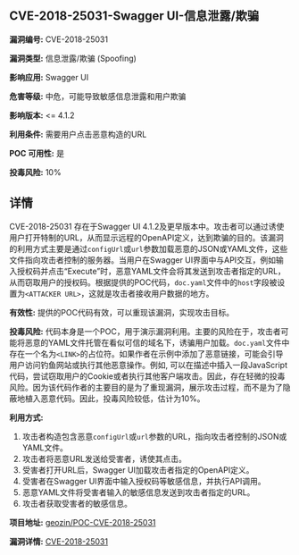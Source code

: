 ## CVE-2018-25031-Swagger UI-信息泄露/欺骗

**漏洞编号:** CVE-2018-25031

**漏洞类型:** 信息泄露/欺骗 (Spoofing)

**影响应用:** Swagger UI

**危害等级:** 中危，可能导致敏感信息泄露和用户欺骗

**影响版本:** <= 4.1.2

**利用条件:** 需要用户点击恶意构造的URL

**POC 可用性:** 是

**投毒风险:** 10%

## 详情

CVE-2018-25031 存在于Swagger UI 4.1.2及更早版本中。攻击者可以通过诱使用户打开特制的URL，从而显示远程的OpenAPI定义，达到欺骗的目的。该漏洞的利用方式主要是通过`configUrl`或`url`参数加载恶意的JSON或YAML文件，这些文件指向攻击者控制的服务器。当用户在Swagger UI界面中与API交互，例如输入授权码并点击“Execute”时，恶意YAML文件会将其发送到攻击者指定的URL，从而窃取用户的授权码。根据提供的POC代码，`doc.yaml`文件中的`host`字段被设置为`<ATTACKER URL>`，这就是攻击者接收用户数据的地方。

**有效性:** 提供的POC代码有效，可以重现该漏洞，实现攻击目标。

**投毒风险:** 代码本身是一个POC，用于演示漏洞利用。主要的风险在于，攻击者可能将恶意的YAML文件托管在看似可信的域名下，诱骗用户加载。`doc.yaml`文件中存在一个名为`<LINK>`的占位符。如果作者在示例中添加了恶意链接，可能会引导用户访问钓鱼网站或执行其他恶意操作。例如, 可以在描述中插入一段JavaScript代码，尝试窃取用户的Cookie或者执行其他客户端攻击。因此，存在轻微的投毒风险。因为该代码作者的主要目的是为了重现漏洞，展示攻击过程，而不是为了隐蔽地植入恶意代码。因此，投毒风险较低，估计为10%。

**利用方式:**
1.  攻击者构造包含恶意`configUrl`或`url`参数的URL，指向攻击者控制的JSON或YAML文件。
2.  攻击者将恶意URL发送给受害者，诱使其点击。
3.  受害者打开URL后，Swagger UI加载攻击者指定的OpenAPI定义。
4.  受害者在Swagger UI界面中输入授权码等敏感信息，并执行API调用。
5.  恶意YAML文件将受害者输入的敏感信息发送到攻击者指定的URL。
6.  攻击者获取受害者的敏感信息。

**项目地址:** [geozin/POC-CVE-2018-25031](https://github.com/geozin/POC-CVE-2018-25031)

**漏洞详情:** [CVE-2018-25031](https://nvd.nist.gov/vuln/detail/CVE-2018-25031)
